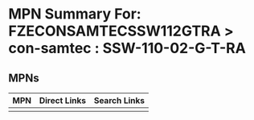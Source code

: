 



# MPN Summary For: FZECONSAMTECSSW112GTRA > con-samtec : SSW-110-02-G-T-RA

## MPNs
  

|MPN|Direct Links|Search Links|
| :--- | :--- | :--- |
||||
